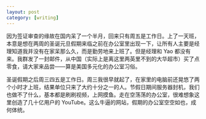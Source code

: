 ```yaml
---
layout: post
category: [writing]
---
```


因为签证审查的缘故在国内呆了一个半月，回来只有周五是工作日。上了一天班，本意是想在两周的圣诞元旦假期来临之前在办公室里出现一下，让所有人主要是经理知道我并没有在家呆那么久，而是勤劳地来上班了。但是经理和 Yao 都没有来。我群发了一封邮件，从中国（实际上是离这里两英里不到的大华超市）买了点零食，请大家来品尝——算是美国多元化的办公室习俗。

圣诞假期之后周三四五是工作日。周三我很早就起了，在家里的电脑前还晃悠了两个小时才上班，结果单位只来了大约十分之一的人。节假日期间服务器封机，我们也做不了什么，基本都是刷刷视频，上网摸鱼。走在空荡荡的办公室，很难想象这里创造了几十亿用户的 YouTube。这么牛逼的网站，假期的办公室空空如也，成何体统。

